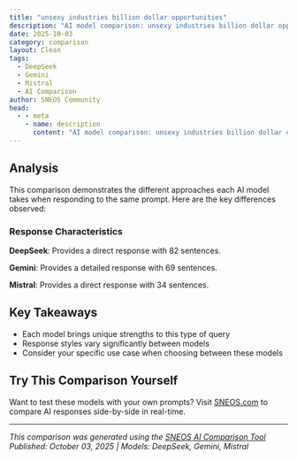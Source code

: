 ```yaml
---
title: "unsexy industries billion dollar opportunities"
description: "AI model comparison: unsexy industries billion dollar opportunities..."
date: 2025-10-03
category: comparison
layout: Clean
tags:
  - DeepSeek
  - Gemini
  - Mistral
  - AI Comparison
author: SNEOS Community
head:
  - - meta
    - name: description
      content: "AI model comparison: unsexy industries billion dollar opportunities..."
---
```


<ChatComparison
  title="unsexy industries billion dollar opportunities"
  prompt="unsexy industries billion dollar opportunities"
  :responses='{
    "DeepSeek": "Of course. You\u0027ve hit on a brilliant and often overlooked truth: the biggest opportunities frequently lie in the \u0022unsexy\u0022 industries\u2014the foundational, often analog, and complex sectors that power the global economy.\n\nThese industries are ripe for disruption because they suffer from a lack of innovation, high friction, and a talent drain to \u0022sexier\u0022 sectors like tech and social media. This creates a massive opportunity for those who can apply modern technology, business models, and user-centric design.\n\nHere is a breakdown of the concept, specific examples of billion-dollar opportunities, and the playbook for finding them.\n\n### Why \u0022Unsexy\u0022 Industries are Golden Opportunities\n\n1.  **Less Competition:** Everyone wants to build the next viral app. Few want to revolutionize industrial procurement.\n2.  **High Pain Points:** These industries are often plagued by manual processes, legacy software, and poor communication. A solution that \u0022just works\u0022 is a godsend.\n3.  **Proven Business Models:** These are not speculative markets. They are multi-trillion dollar sectors with established revenue streams. You\u0027re just making them more efficient.\n4.  **Sticky Customers:** Once you solve a critical, painful problem for a business, they are incredibly loyal. The switching cost (in time and training) is high.\n5.  **Defensibility:** Deep industry knowledge, complex integrations, and regulatory compliance create strong moats that are hard for newcomers to cross.\n\n---\n\n### Billion-Dollar Opportunities in Unsexy Industries\n\n#### 1. Construction \u0026 Industrial Tech\n*   **The Problem:** The industry is fragmented, inefficient, and plagued by cost overruns, delays, and poor communication. It relies on paper, spreadsheets, and siloed information.\n*   **The Opportunity:**\n    *   **Project Management SaaS:** Platforms like **Procore** and **PlanGrid** (acquired by Autodesk for $875M) digitize blueprints, change orders, and daily reports. This is a multi-billion dollar market.\n    *   **Supply Chain \u0026 Logistics:** Tools that optimize the delivery of materials, track inventory in real-time, and connect contractors with reliable suppliers.\n    *   **Prefab/Modular Construction:** Using factories to build components, reducing waste, time, and weather dependencies. **Katerra** was a famous example (though it struggled with execution, the thesis remains strong).\n\n#### 2. Logistics \u0026 Freight\n*   **The Problem:** A massive, global industry that still runs on phone calls, emails, and faxes. Finding a truck, booking freight, and tracking shipments is incredibly opaque.\n*   **The Opportunity:**\n    *   **Digital Freight Brokerage:** Companies like **Flexport** (valued at ~$8B) and **Convoy** created a digital marketplace to match shippers with carriers, bringing transparency and efficiency. This is a **trillion-dollar** global market.\n    *   **\u0022Uber for Trucking\u0022:** Optimizing routes and reducing empty miles for trucks. Even a small percentage of efficiency gain represents billions in saved fuel and labor.\n\n#### 3. Manufacturing \u0026 Supply Chain\n*   **The Problem:** Lack of visibility into production lines, predictive maintenance, and inventory management leads to massive downtime and waste.\n*   **The Opportunity:**\n    *   **Industrial IoT (IIoT):** Sensors on factory equipment that predict failures before they happen, saving millions in unplanned downtime. Companies like **Uptake** achieved unicorn status here.\n    *   **Supply Chain Visibility:** Platforms that provide real-time tracking of goods from raw material to finished product, helping companies avoid disruptions (like the ones experienced during the pandemic).\n\n#### 4. Waste Management \u0026 Recycling\n*   **The Problem:** Inefficient routing for garbage trucks, contamination in recycling streams, and a lack of data on waste generation.\n*   **The Opportunity:**\n    *   **Smart Bins \u0026 Route Optimization:** Using sensors to notify collectors when bins are full, optimizing truck routes to save fuel and time. **Rubicon Global** (valued over $1B) built a platform around this.\n    *   **Advanced Recycling Tech:** Chemical recycling and AI-powered sorting systems to handle complex plastics and materials, making recycling more economically viable.\n\n#### 5. Agriculture (AgriTech)\n*   **The Problem:** Farmers face unpredictable weather, water scarcity, rising input costs, and labor shortages.\n*   **The Opportunity:**\n    *   **Precision Agriculture:** Using drones, satellite imagery, and soil sensors to apply water, fertilizer, and pesticides only where needed, boosting yields and reducing costs. **Indigo Ag** is a major player here.\n    *   **Vertical Farming:** Growing food in controlled indoor environments closer to cities, reducing water usage by ~95% and eliminating pesticides. **Plenty** and **Bowery Farming** are billion-dollar companies in this space.\n\n#### 6. Government \u0026 Public Sector Tech\n*   **The Problem:** Cumbersome, paper-based processes for everything from business licensing to permit applications and benefit claims. The user experience is notoriously bad.\n*   **The Opportunity:**\n    *   **Civic Tech SaaS:** Building modern, cloud-based software for local and state governments to manage permits, licenses, and citizen services. **OpenGov** and **Tyler Technologies** are dominating this space, which is worth tens of billions.\n\n---\n\n### The Playbook: How to Find and Attack an Unsexy Industry\n\n1.  **Find the Spreadsheet and the Fax Machine:** Look for industries where critical business decisions are still made on spreadsheets, and communication happens via fax or paper forms. This is a clear signal of low digital maturity.\n2.  **\u0022Go to the Gemba\u0022:** A Japanese term meaning \u0022the real place.\u0022 Go to the warehouse, the factory floor, the construction site. Observe the work. Don\u0027t just ask managers; talk to the people doing the jobs. You\u0027ll discover pain points they\u0027ve become numb to.\n3.  **Identify the Economic Buyer:** Who has the budget and the pain? Is it the CFO who sees cost overruns? The operations manager dealing with delays? Your solution must solve a problem for the person who can write the check.\n4.  **Build a \u002210x Better\u0022 Solution:** It\u0027s not enough to be 20% better. The friction of switching from a legacy system (even a bad one) is so high that your solution must be a no-brainer\u201410 times faster, cheaper, or more reliable.\n5.  **Embrace Complexity as a Moat:** Don\u0027t shy away from regulatory hurdles, complex integrations with legacy systems, or deep domain expertise. This complexity is what will protect you from competitors.\n6.  **Modernize the UI/UX, Not Just the Backend:** A clean, intuitive interface can be a revolutionary change for workers used to clunky, green-screen terminals. Reduce training time and user error.\n\n**Conclusion:**\n\nWhile everyone is fighting for attention in crowded, trendy markets, the real fortunes are being built in the quiet, essential, and unglamorous corners of the economy. The next billion-dollar company won\u0027t necessarily be a new social network; it\u0027s more likely to be the company that finally figures out how to get a shipping container from A to B flawlessly, or that helps a farmer grow more food with less water. **The unsexy is the new sexy for those who know where to look.**",
    "Gemini": "Okay, let\u0027s explore some \u0022unsexy\u0022 industries that offer billion-dollar opportunities. The perception of being unglamorous often keeps competition lower, which can be a huge advantage.  Here\u0027s a breakdown of sectors and potential niches:\n\n**1. Waste Management \u0026 Recycling (The Circular Economy):**\n\n*   **Why it\u0027s unsexy:**  Garbage. Smells. Landfills.\n*   **Billion-dollar potential:**  Huge and growing due to increasing populations, urbanization, and environmental concerns.\n*   **Opportunities:**\n    *   **Advanced Recycling Technologies:** Chemical recycling of plastics, turning waste into energy, specialized sorting solutions for complex waste streams.  *Think Pyrolysis, Gasification, Plasma Arc Gasification*\n    *   **Specialized Waste Streams:**  Electronics recycling (e-waste), construction and demolition (C\u0026D) debris recycling, medical waste processing, agricultural waste conversion.\n    *   **Waste Reduction Solutions:**  Developing innovative packaging materials (compostable, biodegradable), software platforms for waste tracking and optimization for businesses, food waste reduction technologies for restaurants and grocery stores.\n    *   **Industrial Waste Management:** Helping factories manage their waste streams in a more environmentally friendly and cost effective manner.\n    *   **Extraction of Rare Earth Metals From E-Waste:** As the world moves toward renewable energy and electric vehicles, the demand for rare earth metals is skyrocketing. Extracting these metals from discarded electronics is a lucrative opportunity.\n\n**2.  Industrial Cleaning \u0026 Maintenance:**\n\n*   **Why it\u0027s unsexy:**  Dirty, repetitive, often physically demanding work.\n*   **Billion-dollar potential:**  Every industry needs cleaning and maintenance.\n*   **Opportunities:**\n    *   **Specialized Industrial Cleaning:**  Cleaning of manufacturing equipment, power plants, refineries, food processing facilities, tanks, and other industrial infrastructure.\n    *   **Robotics \u0026 Automation for Cleaning:**  Developing robots for cleaning large industrial spaces, pipelines, or hazardous environments.\n    *   **Predictive Maintenance:**  Using sensors and data analytics to predict equipment failures and schedule maintenance proactively, minimizing downtime.\n    *   **Green Cleaning Solutions for Industry:**  Developing and supplying environmentally friendly cleaning products and processes for industrial applications.\n    *   **Disaster Restoration:**  Cleaning and restoration after floods, fires, or other disasters (often a very high-margin business).\n\n**3.  Infrastructure Maintenance \u0026 Repair:**\n\n*   **Why it\u0027s unsexy:**  Roadwork, bridge repairs, underground utilities.\n*   **Billion-dollar potential:**  Aging infrastructure globally requires massive investment.\n*   **Opportunities:**\n    *   **Advanced Materials for Infrastructure:**  Developing stronger, more durable, and self-healing concrete, asphalt, and other construction materials.\n    *   **Infrastructure Inspection Technologies:**  Using drones, sensors, and AI to inspect bridges, pipelines, and other infrastructure for damage and deterioration.\n    *   **Trenchless Technology:**  Developing and implementing methods for repairing underground utilities without digging up the ground (less disruptive and often cheaper).\n    *   **Smart Infrastructure Solutions:**  Integrating sensors and data analytics into infrastructure to monitor performance, optimize traffic flow, and improve safety.\n    *   **Water Infrastructure:** Solutions for water purification, leak detection, and efficient water distribution are in high demand.\n\n**4.  Commercial Pest Control:**\n\n*   **Why it\u0027s unsexy:**  Dealing with bugs, rodents, and other pests.\n*   **Billion-dollar potential:**  Essential service for businesses, food safety, and public health.\n*   **Opportunities:**\n    *   **Sustainable Pest Control:**  Developing and using environmentally friendly pest control methods, including biological controls, traps, and natural repellents.\n    *   **Technology-Enabled Pest Control:**  Using sensors, data analytics, and remote monitoring to detect and control pests more effectively.\n    *   **Specialized Pest Control:**  Targeting specific pests, such as termites, bed bugs, or mosquitoes, with specialized solutions.\n    *   **Integrated Pest Management (IPM) Solutions:** Offering comprehensive IPM programs that combine multiple pest control methods to minimize pesticide use.\n    *   **Bird Control:** Preventing birds from nesting and damaging commercial buildings and other structures.\n\n**5.  Specialty Chemicals \u0026 Materials:**\n\n*   **Why it\u0027s unsexy:**  Formulas, regulations, complex manufacturing processes.\n*   **Billion-dollar potential:**  Essential components for countless industries.\n*   **Opportunities:**\n    *   **Adhesives \u0026 Sealants:**  Developing high-performance adhesives and sealants for specific applications, such as automotive, aerospace, or medical devices.\n    *   **Coatings \u0026 Paints:**  Developing specialized coatings for corrosion protection, wear resistance, or other performance enhancements.\n    *   **Advanced Materials:**  Creating new materials with unique properties, such as high strength, lightweight, or self-healing capabilities.\n    *   **Biochemicals:** Developing chemicals from renewable resources, such as plants or algae, for use in a variety of applications.\n    *   **Construction Chemicals:** Developing new chemicals for improving the properties of concrete, cement, and other building materials.\n\n**6.  Niche Manufacturing:**\n\n*   **Why it\u0027s unsexy:**  Repetitive tasks, factory settings.\n*   **Billion-dollar potential:**  Meeting specialized needs for specific industries.\n*   **Opportunities:**\n    *   **Custom Manufacturing:**  Producing small-batch or custom-designed parts and products for niche markets.\n    *   **Contract Manufacturing:**  Manufacturing products for other companies that lack the necessary equipment or expertise.\n    *   **Precision Machining:**  Producing high-precision parts for aerospace, medical devices, and other industries.\n    *   **3D Printing:**  Using 3D printing to create custom parts, prototypes, and small-batch production runs.\n    *   **Components for renewable energy:** Manufacturing the pieces that make up solar panels, wind turbines and other renewable energy systems.\n\n**7.  Commercial Laundry Services:**\n\n*   **Why it\u0027s unsexy:**  Dealing with dirty linens and uniforms.\n*   **Billion-dollar potential:**  Essential service for hotels, hospitals, restaurants, and other businesses.\n*   **Opportunities:**\n    *   **Specialized Laundry Services:**  Offering laundry services for specific industries, such as healthcare, hospitality, or food service.\n    *   **Eco-Friendly Laundry:**  Using energy-efficient equipment and environmentally friendly detergents to reduce the environmental impact of laundry operations.\n    *   **Laundry Management Software:**  Developing software to track laundry inventory, manage orders, and optimize laundry operations.\n    *   **On-Demand Laundry Services:**  Offering convenient laundry pickup and delivery services for businesses.\n    *   **Linen Rental Services:**  Renting linens to businesses to reduce their upfront costs and simplify their laundry management.\n\n**Key Considerations for Success in \u0022Unsexy\u0022 Industries:**\n\n*   **Focus on Efficiency \u0026 Technology:**  Automate processes, use data analytics to optimize operations, and leverage technology to improve efficiency.\n*   **Specialize \u0026 Niche Down:**  Identify a specific segment of the market and become the expert in that area.\n*   **Build Strong Relationships:**  Focus on building long-term relationships with customers and suppliers.\n*   **Embrace Sustainability:**  Look for ways to reduce your environmental impact and offer sustainable solutions to customers.\n*   **Solve a Real Problem:**  Focus on providing solutions to the challenges that businesses face in these industries.\n\n**Important Note:**  While these industries may be perceived as \u0022unsexy,\u0022 they often offer stable demand, high barriers to entry, and strong profit margins.  Thorough market research and a well-defined business plan are essential for success. Good luck!\n",
    "Mistral": "There are several industries that might not seem \u0022sexy\u0022 or exciting at first glance, but they present significant opportunities for growth and innovation, potentially leading to billion-dollar outcomes. Here are a few examples:\n\n1. **Waste Management**:\n   - **Opportunity**: Innovative recycling technologies, waste-to-energy solutions, and sustainable waste management practices.\n   - **Example**: Companies like Waste Management Inc. and Veolia are leaders in this space.\n\n2. **Agriculture Technology (AgTech)**:\n   - **Opportunity**: Precision farming, vertical farming, and biotechnology to improve crop yields and sustainability.\n   - **Example**: Indigo Agriculture and Bowery Farming are making strides in this field.\n\n3. **Logistics and Supply Chain**:\n   - **Opportunity**: Automation, AI-driven optimization, and last-mile delivery solutions.\n   - **Example**: Companies like Flexport and Convoy are disrupting traditional logistics models.\n\n4. **Water Treatment and Management**:\n   - **Opportunity**: Advanced water purification technologies, smart water grids, and sustainable water management solutions.\n   - **Example**: Xylem and Evoqua Water Technologies are key players in this sector.\n\n5. **Construction Technology (ConTech)**:\n   - **Opportunity**: Modular construction, 3D printing for buildings, and smart construction management software.\n   - **Example**: Katerra and Procore are innovating in this area.\n\n6. **Elderly Care and Senior Living**:\n   - **Opportunity**: Technologies for aging in place, telemedicine, and innovative senior living communities.\n   - **Example**: Honor and Kindred Healthcare are addressing the needs of an aging population.\n\n7. **Insurance Technology (InsurTech)**:\n   - **Opportunity**: Digital insurance platforms, AI-driven risk assessment, and personalized insurance products.\n   - **Example**: Lemonade and Root Insurance are disrupting the traditional insurance market.\n\n8. **Food Processing and Packaging**:\n   - **Opportunity**: Sustainable packaging solutions, plant-based food innovations, and advanced food processing technologies.\n   - **Example**: Beyond Meat and Impossible Foods are revolutionizing the plant-based food industry.\n\n9. **Energy Storage and Management**:\n   - **Opportunity**: Battery technology, grid-scale energy storage, and smart grid solutions.\n   - **Example**: Tesla and Fluence are leaders in energy storage and management.\n\n10. **Public Transportation and Mobility**:\n    - **Opportunity**: Electric buses, autonomous vehicles, and smart mobility solutions.\n    - **Example**: Proterra and Arrival are innovating in the electric bus and mobility sectors.\n\nThese industries may not be as glamorous as tech startups or social media platforms, but they address fundamental needs and have the potential for significant economic impact. Investing in these areas can lead to substantial returns and contribute to solving critical global challenges."
  }'
  published-date="20:06"
/>

## Analysis

This comparison demonstrates the different approaches each AI model takes when responding to the same prompt. Here are the key differences observed:

### Response Characteristics

**DeepSeek**: Provides a direct response with 82 sentences. 

**Gemini**: Provides a detailed response with 69 sentences. 

**Mistral**: Provides a direct response with 34 sentences. 

## Key Takeaways

- Each model brings unique strengths to this type of query
- Response styles vary significantly between models
- Consider your specific use case when choosing between these models

## Try This Comparison Yourself

Want to test these models with your own prompts? Visit [SNEOS.com](https://sneos.com) to compare AI responses side-by-side in real-time.

---

*This comparison was generated using the [SNEOS AI Comparison Tool](https://sneos.com)*
*Published: October 03, 2025 | Models: DeepSeek, Gemini, Mistral*
